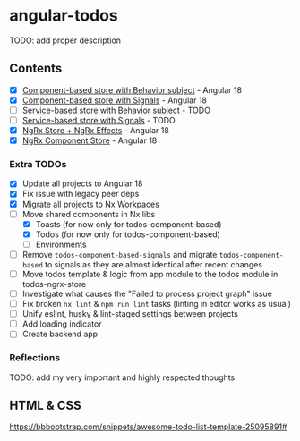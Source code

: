 # angular-todos

TODO: add proper description

## Contents

- [x] [Component-based store with Behavior subject](/todos-component-based/) - Angular 18
- [x] [Component-based store with Signals](/todos-component-based-signals/) - Angular 18
- [ ] [Service-based store with Behavior subject](/todos-service-based/) - TODO
- [ ] [Service-based store with Signals](/todos-service-based-signals/) - TODO
- [x] [NgRx Store + NgRx Effects](/todos-ngrx-store/) - Angular 18
- [x] [NgRx Component Store](/todos-ngrx-component-store/) - Angular 18

### Extra TODOs
- [x] Update all projects to Angular 18
- [x] Fix issue with legacy peer deps
- [x] Migrate all projects to Nx Workpaces
- [ ] Move shared components in Nx libs
  - [x] Toasts (for now only for todos-component-based)
  - [x] Todos (for now only for todos-component-based)
  - [ ] Environments
- [ ] Remove `todos-component-based-signals` and migrate `todos-component-based` to signals as they are almost identical after recent changes
- [ ] Move todos template & logic from app module to the todos module in todos-ngrx-store  
- [ ] Investigate what causes the "Failed to process project graph" issue
- [ ] Fix broken `nx lint` & `npm run lint` tasks (linting in editor works as usual)
- [ ] Unify eslint, husky & lint-staged settings between projects
- [ ] Add loading indicator
- [ ] Create backend app

### Reflections

TODO: add my very important and highly respected thoughts

## HTML & CSS

https://bbbootstrap.com/snippets/awesome-todo-list-template-25095891#
